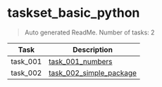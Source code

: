# taskset_basic_python

> Auto generated ReadMe. Number of tasks: 2

| Task     | Description                                                             |
|----------|-------------------------------------------------------------------------|
| task_001 | [task_001_numbers](taskset_basic_python/task_001_numbers)               |
| task_002 | [task_002_simple_package](taskset_basic_python/task_002_simple_package) |
